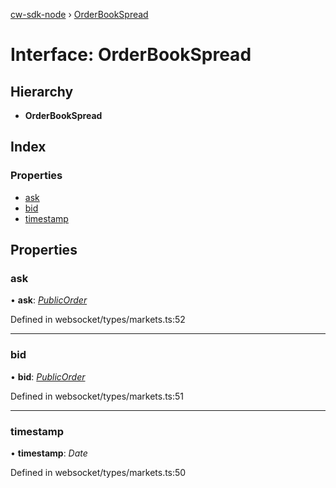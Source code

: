 [cw-sdk-node](../README.md) › [OrderBookSpread](orderbookspread.md)

# Interface: OrderBookSpread

## Hierarchy

* **OrderBookSpread**

## Index

### Properties

* [ask](orderbookspread.md#ask)
* [bid](orderbookspread.md#bid)
* [timestamp](orderbookspread.md#timestamp)

## Properties

###  ask

• **ask**: *[PublicOrder](publicorder.md)*

Defined in websocket/types/markets.ts:52

___

###  bid

• **bid**: *[PublicOrder](publicorder.md)*

Defined in websocket/types/markets.ts:51

___

###  timestamp

• **timestamp**: *Date*

Defined in websocket/types/markets.ts:50
